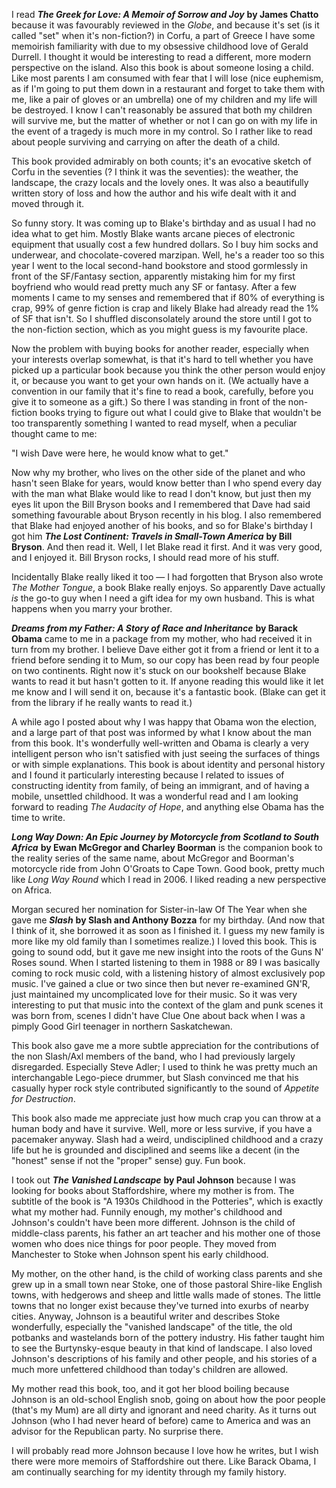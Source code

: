 <!--
.. title: Memoirs Read in 2008
.. date: 2008-12-28 14:07:08
.. author: Amy Brown
-->

I read ***The Greek for Love: A Memoir of Sorrow
and Joy*** __by James Chatto__  because
it was favourably reviewed in the *Globe*, and because
it's set (is it called "set" when it's non-fiction?)
in Corfu, a part of Greece I have some memoirish
familiarity with due to my obsessive childhood love of
Gerald Durrell.  I thought it would be interesting to
read a different, more modern perspective on the island.
Also this book is about someone losing a child.  Like
most parents I am consumed with fear that I will lose
(nice euphemism, as if I'm going to put them
down in a restaurant and forget to take them with me,
like a pair of gloves or an umbrella) one of my
children and my life will be destroyed.  I know 
I can't reasonably be assured that both my children
will survive me, but the matter of whether or not I can
go on with my life in the event of a tragedy is much
more in my control.  So I rather like to read about 
people surviving and carrying on after the death of
a child.

This book provided admirably on both counts; it's
an evocative sketch of Corfu in the seventies (? I think
it was the seventies): the weather, the landscape, the
crazy locals and the lovely ones.  It was also a 
beautifully written story of loss and how the author and his wife
dealt with it and moved through it.

So funny
story.  It was coming up to Blake's birthday and as 
usual I had no idea what to get him.  Mostly Blake
wants arcane pieces of electronic equipment that
usually cost a few hundred dollars.  So I buy him
socks and underwear, and chocolate-covered marzipan.
Well, he's a reader too so this year I went to the
local second-hand bookstore and stood gormlessly in
front of the SF/Fantasy section, apparently mistaking
him for my first boyfriend who would read pretty much
any SF or fantasy.  After a few moments I came to my
senses and remembered that if 80% of everything is
crap, 99% of genre fiction is crap and likely Blake
had already read the 1% of SF that isn't.  So I 
shuffled disconsolately around the store until I got
to the non-fiction section, which as you might guess
is my favourite place.  

Now the problem with buying
books for another reader, especially when your
interests overlap somewhat, is that it's hard to 
tell whether you have picked up a particular book
because you think the other person would enjoy it,
or because you want to get your own hands on it.  (We
actually have a convention in our family that it's
fine to read a book, carefully, before you give it 
to someone as a gift.)  So there I was standing in
front of the non-fiction books trying to figure out
what I could give to Blake that wouldn't be too transparently
something I wanted to read myself, when a peculiar
thought came to me:

"I wish Dave were here, he would know what to get."

Now why my brother, who lives on the other side of
the planet and who hasn't seen Blake for years, would
know better than I who spend every day with the man
what Blake would like to read I don't know, but just
then my eyes lit upon the Bill Bryson books and I
remembered that Dave had said something favourable
about Bryson recently in his blog.  I also remembered
that Blake had enjoyed another of his books, and so
for Blake's birthday I got him ***The Lost 
Continent: Travels in Small-Town America*** __by Bill 
Bryson__.    And then read 
it. Well, I let Blake read it first.  And it was
very good, and I enjoyed it.  Bill Bryson rocks, I 
should read more of his stuff.

Incidentally Blake really liked it too — I had
forgotten that Bryson also wrote *The Mother
Tongue*, a book Blake really enjoys.  So apparently
Dave actually *is* the go-to guy when I need a gift
idea for my own husband.  This is what happens
when you marry your brother.

***Dreams from my Father: A Story of Race and 
Inheritance*** __by Barack Obama__ came
to me in a package from my mother, who had received it
in turn from my brother.  I believe Dave either got it
from a friend or lent it to a friend before sending it
to Mum, so our copy has been read by four people
on two continents.  Right now it's stuck on our bookshelf
because Blake wants to read it but hasn't gotten to
it.  If anyone reading this would like it let me know
and I will send it on, because it's a fantastic book.
(Blake can get it from the library if he really wants
to read it.)

A while ago I posted about why I was happy that Obama
won the election, and a large part of that post was
informed by what I know about the man from this book.
It's wonderfully well-written and Obama is clearly a
very intelligent person who isn't satisfied with 
just seeing the surfaces of things or with simple
explanations.  This book is about identity and
personal history and I found it particularly interesting
because I related to issues of constructing identity
from family, of being an immigrant, and of having a
mobile, unsettled childhood.  It was a wonderful
read and I am looking forward to reading 
*The Audacity of Hope*, and anything else
Obama has the time to write.  

***Long Way Down: An Epic Journey by Motorcycle from 
Scotland to South Africa*** __by Ewan McGregor and Charley Boorman__
is the companion book to the reality series of the
same name, about McGregor and Boorman's motorcycle
ride from John O'Groats to Cape Town.  Good book, pretty
much like *Long Way Round* which I read in 2006.
I liked reading a new perspective on Africa.

Morgan secured her nomination for Sister-in-law Of
The Year when she gave me ***Slash*** __by Slash and
Anthony Bozza__ for my birthday.  (And now that I
think of it, she borrowed it as soon as I finished it.
I guess my new family is more like my old family than
I sometimes realize.)  I loved this book.  This is
going to sound odd, but it gave me new insight into
the roots of the Guns N' Roses sound.  When I started
listening to them in 1988 or 89 I was basically coming
to rock music cold, with a listening history of almost
exclusively pop music.  I've gained a clue or two since
then but never re-examined GN'R, just maintained my
uncomplicated love for their music.  So it was very 
interesting to put that music into the context of the
glam and punk scenes it was born from, scenes I
didn't have Clue One about back when I was a pimply
Good Girl teenager in northern Saskatchewan.  

This book also gave me a more subtle appreciation for
the contributions of the non Slash/Axl members of
the band, who I had previously largely disregarded.  Especially
Steve Adler; I used to think he was pretty much an
interchangable Lego-piece drummer, but Slash convinced
me that his casually hyper rock style contributed significantly
to the sound of *Appetite for Destruction*.

This book also made me appreciate just how much crap
you can throw at a human body and have it 
survive.  Well, more or less survive, if you have a pacemaker
anyway.  Slash had a weird, undisciplined childhood and a
crazy life but he is grounded and disciplined and
seems like a decent (in the "honest" sense if not
the "proper" sense) guy. Fun book.

I took out ***The Vanished Landscape*** __by Paul Johnson__
because I was looking for books about Staffordshire, where
my mother is from.  The subtitle of the book is 
"A 1930s Childhood in the Potteries", which is exactly
what my mother had.  Funnily enough, my mother's childhood
and Johnson's couldn't have been more different.  Johnson
is the child of middle-class parents, his father an art teacher 
and his mother
one of those women who does nice things for poor people.
They moved from Manchester to Stoke when Johnson spent
his early childhood.  

My mother, on the other hand, is
the child of working class parents and she grew up in
a small town near Stoke, one of those pastoral Shire-like
English towns, with hedgerows and sheep and little walls made of
stones.  The little towns that 
no longer exist because they've turned
into exurbs of nearby cities.  Anyway, Johnson is
a beautiful writer and describes Stoke wonderfully,
especially the "vanished landscape" of the title, the
old potbanks and wastelands born of the pottery
industry.  His father taught him to see the
Burtynsky-esque beauty in that kind of landscape.
I also loved Johnson's descriptions of his family and
other people, and his stories of a much more
unfettered childhood than today's children are allowed.

My mother read this book, too, and it got her blood boiling
because Johnson is an old-school English snob, going on
about how the poor people (that's my Mum) are all dirty
and ignorant and need charity.  As it turns out Johnson
(who I had never heard of before) came to America and 
was an advisor for the Republican party.  No surprise
there.  

I will probably read more Johnson because I love how he
writes, but I wish there were more memoirs of Staffordshire
out there.  Like Barack Obama, I am continually 
searching for my identity through my family history.


